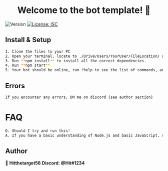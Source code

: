 <h1 align="center">Welcome to the bot template! 👋</h1>
<p>
  <img alt="Version" src="https://img.shields.io/badge/version-1.0.0-blue.svg?cacheSeconds=2592000" />
  <a href="#" target="_blank">
    <img alt="License: ISC" src="https://img.shields.io/badge/License-ISC-yellow.svg" />
  </a>
</p>

## Install & Setup

```sh
1. Clone the files to your PC
2. Open your terminal, locate to ./Drive/Users/YourUser/FileLocation/ and enter **copy config.json.example config.json**, open the generated config.json file and fill in the values.
3. Run **npm install** to install all the correct dependencies.
4. Run **npm start**
5. Your bot should be online, run !help to see the list of commands, and add your own commands, following the template in command-template.js.example
```

## Errors
```sh
If you encounter any errors, DM me on discord (see author section)
```

# FAQ
```sh
Q. Should I try and run this?
A. If you have a basic understanding of Node.js and basic JavaScript, sure! If you have no clue what any of the instructions mean, then no.
```


## Author

👤 **Hitthetarget56**
**Discord: @Hit#1234**

